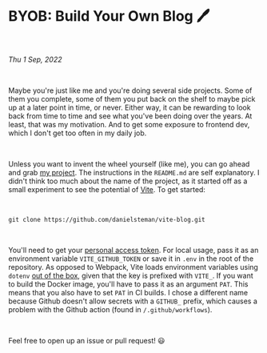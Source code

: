 # BYOB: Build Your Own Blog 🖊️

&nbsp;

*Thu 1 Sep, 2022*

&nbsp;

Maybe you're just like me and you're doing several side projects. Some of them you complete, some of them you put back on the shelf to maybe pick up at a later point in time, or never. Either way, it can be rewarding to look back from time to time and see what you've been doing over the years. At least, that was my motivation. And to get some exposure to frontend dev, which I don't get too often in my daily job.

&nbsp;

Unless you want to invent the wheel yourself (like me), you can go ahead and grab [my project](https://github.com/danielsteman/vite-blog). The instructions in the `README.md` are self explanatory. I didn't think too much about the name of the project, as it started off as a small experiment to see the potential of [Vite](https://vitejs.dev/). To get started:

&nbsp;

```git
git clone https://github.com/danielsteman/vite-blog.git
```

&nbsp;

You'll need to get your [personal access token](https://docs.github.com/en/authentication/keeping-your-account-and-data-secure/creating-a-personal-access-token). For local usage, pass it as an environment variable `VITE_GITHUB_TOKEN` or save it in `.env` in the root of the repository. As opposed to Webpack, Vite loads environment variables using `dotenv` [out of the box](https://vitejs.dev/guide/env-and-mode.html), given that the key is prefixed with `VITE_`. If you want to build the Docker image, you'll have to pass it as an argument `PAT`. This means that you also have to set `PAT` in CI builds. I chose a different name because Github doesn't allow secrets with a `GITHUB_` prefix, which causes a problem with the Github action (found in `/.github/workflows`).

&nbsp;

Feel free to open up an issue or pull request! :smiley: